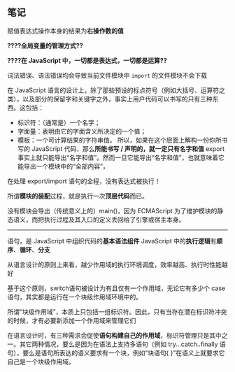 
## 笔记

赋值表达式操作本身的结果为**右操作数的值**

**????全局变量的管理方式??**

**????在 JavaScript 中，一切都是表达式，一切都是运算??**

词法错误、语法错误均会导致当前文件模块中 `import` 的文件模块不会下载

在 JavaScript 语言的设计上，除了那些预设的标点符号（例如大括号、运算符之类），以及部分的保留字和关键字之外，事实上用户代码可以书写的只有三种东西。这包括：
- 标识符：（通常是）一个名字；
- 字面量：表明由它的字面含义所决定的一个值；
- 模板：一个可计算结果的字符串值。
所以，如果在这个层面上解构一份你所书写的 JavaScript 代码，那么**所能书写 / 声明的，就一定只有名字和值**
export 事实上就只能导出“名字和值”。然而一旦它能导出“名字和值”，也就意味着它能导出一个模块中的“全部内容”，

在处理 export/import 语句的全程，没有表达式被执行！

所谓**模块的装配**过程，就是执行一次**顶层代码**而已。

没有模块会导出（传统意义上的）main()，因为 ECMAScript 为了维护模块的静态语义，而把执行过程及其入口的定义丢回给了引擎或宿主本身。


---

语句，是 JavaScript 中组织代码的**基本语法组件**
JavaScript 中的**执行逻辑**有**顺序**、**循环**、**分支**

从语言设计的原则上来看，越少作用域的执行环境调度，效率越高、执行时性能越好

基于这个原则，switch语句被设计为有且仅有一个作用域，无论它有多少个 case 语句，其实都是运行在一个块级作用域环境中的。

所谓“块级作用域”，本质上只包括一组标识符。因此，只有当存在潜在标识符冲突的时候，才有必要新添加一个作用域来管理它们

在语言设计时，有三种需求会促使**语句构建自己的作用域**，标识符管理只是其中之一。其它两种情况，要么是因为在语法上支持多语句（例如 try...catch..finally 语句），要么是语句所表达的语义要求有一个块，例如“块语句{ }”在语义上就要求它自己是一个块级作用域。
